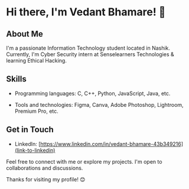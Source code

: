 # Hi there, I'm Vedant Bhamare! 👋

## About Me

I'm a passionate Information Technology student located in Nashik. Currently, I'm Cyber Security intern at Senselearners Technologies & learning Ethical Hacking.

## Skills

- Programming languages: C, C++, Python, JavaScript, Java, etc.

- Tools and technologies: Figma, Canva, Adobe Photoshop, Lightroom, Premium Pro, etc.

## Get in Touch

- LinkedIn: [https://www.linkedin.com/in/vedant-bhamare-43b349216](link-to-linkedin)

Feel free to connect with me or explore my projects. I'm open to collaborations and discussions.

Thanks for visiting my profile! 😊
